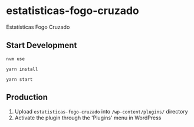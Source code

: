 # estatisticas-fogo-cruzado
Estatísticas Fogo Cruzado

## Start Development
`nvm use`

`yarn install`

`yarn start`

## Production
1. Upload `estatisticas-fogo-cruzado` into `/wp-content/plugins/` directory
2. Activate the plugin through the 'Plugins' menu in WordPress
